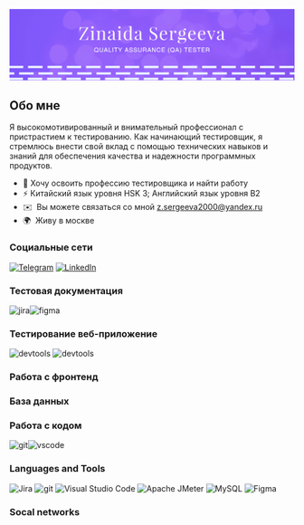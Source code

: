 ![Header](https://github.com/z-sergeeva/z-sergeeva/blob/main/pic/Снимок%20экрана%202023-10-29%20в%2018.14.07.png)

Обо мне 
-------  
Я высокомотивированный и внимательный профессионал с пристрастием к тестированию. Как начинающий тестировщик, я стремлюсь внести свой вклад с помощью технических навыков и знаний для обеспечения качества и надежности программных продуктов.  
* 🧠  Хочу освоить профессию тестировщика и найти работу
* ⚡   Китайский язык уровня HSK 3; Английский язык уровня B2  
* ✉️  Вы можете связаться со мной [z.sergeeva2000@yandex.ru](mailto:z.sergeeva2000@yandex.ru)
* 🌍  Живу в москве

### Социальные сети
[![Telegram](https://img.shields.io/badge/-Telegram-090909?style=for-the-badge&logo=telegram&logoColor=27A0D9)]()
[![LinkedIn](https://img.shields.io/badge/-LinkedIn-090909?style=for-the-badge&logo=linkedin&logoColor=007BB6)]()

### Тестовая документация 
<img src="https://cdn.jsdelivr.net/gh/devicons/devicon/icons/jira/jira-original.svg" title="jira" alt="jira" width="40" height="40"/><img src="https://cdn.jsdelivr.net/gh/devicons/devicon/icons/figma/figma-original.svg" title="figma" alt="figma" width="40" height="40"/>

### Тестирование веб-приложение
<img src="https://d33wubrfki0l68.cloudfront.net/38b5c953a4667366685d55db55d057c86db1fc54/a0fdc/static/acae6b24d940347661ca901ea07f47c1/chrome-dev-logo-icon.png" title="devtools" alt="devtools" width="40" height="40"/>  <img src="https://upload.wikimedia.org/wikipedia/commons/2/22/Apache_JMeter.png" itle="devtools" alt="devtools" width="120" height="40"/>
### Работа с фронтенд

### База данных

### Работа с кодом
<img src="https://cdn.jsdelivr.net/gh/devicons/devicon/icons/git/git-original.svg" title="git" alt="git" width="40" height="40"/><img src="https://cdn.jsdelivr.net/gh/devicons/devicon/icons/vscode/vscode-original.svg" title="vscode" alt="vscode" width="40" height="40"/>

 

### Languages and Tools
![Jira](https://img.shields.io/badge/-jira-090909?style=for-the-badge&logo=jira&logoColor=47C5FB)
![git](https://img.shields.io/badge/-git-090909?style=for-the-badge&logo=git&logoColor=47C5FB)
![Visual Studio Code](https://img.shields.io/badge/-VisualStudioCode-090909?style=for-the-badge&logo=Visual-Studio-Code&logoColor=47C5FB)
![Apache JMeter](https://img.shields.io/badge/-ApacheJMeter-090909?style=for-the-badge&logo=Apache-JMeter&logoColor=47C5FB)
![MySQL](https://img.shields.io/badge/-mysql-090909?style=for-the-badge&logo=mysql&logoColor=47C5FB)
![Figma](https://img.shields.io/badge/-figma-090909?style=for-the-badge&logo=figma&logoColor=47C5FB)
### Socal networks

